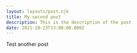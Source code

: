 ```yaml
---
layout: layouts/post.njk
title: My second post
description: This is the description of the post
date: 2021-10-23T13:00:00.000Z
---
```


Test another post
